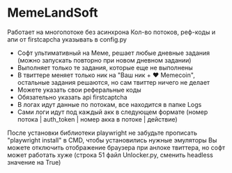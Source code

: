 # MemeLandSoft

Работает на многопотоке без асинхрона
Кол-во потоков, реф-коды и апи от firstcapcha указывать в config.py

- Софт ультимативный на Меме, решает любые дневные задания (можно запускать повторно при новом дневном задании)
- Выполняет только те задания, которые еще не выполнены
- В твиттере меняет только ник на "Ваш ник + ❤️ Memecoin", остальные задания решаются, но сам твиттер ничего не делает
- Можете указать свои реферальные коды
- Обязательно указать api firstcaptcha
- В логах идут данные по потокам, все находится в папке Logs
- Сами логи идут под каждый акк в следующем формате (номер потока | auth_token | номер акка в потоке | действие)

После установки библиотеки playwright не забудьте прописать "playwright install" в CMD, чтобы установились нужные эмуляторы
Вы можете отключить отображение браузера при анлоке твиттера, но софт может работать хуже (строка 51 файл Unlocker.py, сменить headless значение на True)
